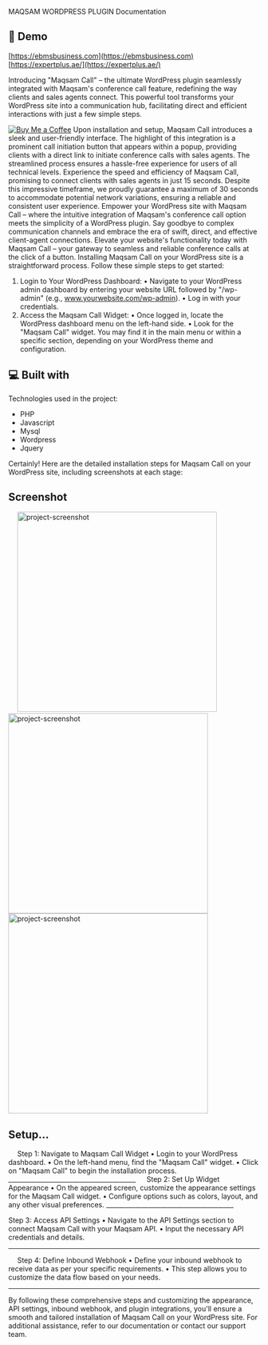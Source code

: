 MAQSAM WORDPRESS PLUGIN Documentation
<h2>🚀 Demo</h2>

[https://ebmsbusiness.com](https://ebmsbusiness.com)
[https://expertplus.ae/](https://expertplus.ae/)



Introducing "Maqsam Call" – the ultimate WordPress plugin seamlessly integrated with Maqsam's conference call feature, redefining the way clients and sales agents connect. This powerful tool transforms your WordPress site into a communication hub, facilitating direct and efficient interactions with just a few simple steps.

[![Buy Me a Coffee](https://img.shields.io/badge/Donate-Buy%20Me%20a%20Coffee-orange.svg)](https://www.buymeacoffee.com/hariskha)
Upon installation and setup, Maqsam Call introduces a sleek and user-friendly interface. The highlight of this integration is a prominent call initiation button that appears within a popup, providing clients with a direct link to initiate conference calls with sales agents. The streamlined process ensures a hassle-free experience for users of all technical levels.
Experience the speed and efficiency of Maqsam Call, promising to connect clients with sales agents in just 15 seconds. Despite this impressive timeframe, we proudly guarantee a maximum of 30 seconds to accommodate potential network variations, ensuring a reliable and consistent user experience.
Empower your WordPress site with Maqsam Call – where the intuitive integration of Maqsam's conference call option meets the simplicity of a WordPress plugin. Say goodbye to complex communication channels and embrace the era of swift, direct, and effective client-agent connections. Elevate your website's functionality today with Maqsam Call – your gateway to seamless and reliable conference calls at the click of a button.
Installing Maqsam Call on your WordPress site is a straightforward process. Follow these simple steps to get started:
1.	Login to Your WordPress Dashboard:
•	Navigate to your WordPress admin dashboard by entering your website URL followed by "/wp-admin" (e.g., www.yourwebsite.com/wp-admin).
•	Log in with your credentials.
2.	Access the Maqsam Call Widget:
•	Once logged in, locate the WordPress dashboard menu on the left-hand side.
•	Look for the "Maqsam Call" widget. You may find it in the main menu or within a specific section, depending on your WordPress theme and configuration.

<h2>💻 Built with</h2>

Technologies used in the project:

*   PHP
*   Javascript
*   Mysql
*   Wordpress
*   Jquery

Certainly! Here are the detailed installation steps for Maqsam Call on your WordPress site, including screenshots at each stage:


<h2>Screenshot</h2> 
<img src="https://app.crmsoftware.ae/writable/uploads/1713454075_e7ee82667a461102864d.jpg" alt="project-screenshot" width="400" height="400/">

<img src="https://app.crmsoftware.ae/writable/uploads/1713454075_c989fdc127c761e1672f.jpg" alt="project-screenshot" width="400" height="400/">

<img src="https://app.crmsoftware.ae/writable/uploads/1713454075_024edf6b8909dc7b694d.jpg" alt="project-screenshot" width="400" height="400/">


<h2>Setup...</h2> 
Step 1: Navigate to Maqsam Call Widget
•	Login to your WordPress dashboard.
•	On the left-hand menu, find the "Maqsam Call" widget.
•	Click on "Maqsam Call" to begin the installation process.
________________________________________
  
Step 2: Set Up Widget Appearance
•	On the appeared screen, customize the appearance settings for the Maqsam Call widget.
•	Configure options such as colors, layout, and any other visual preferences.
________________________________________
 

 
Step 3: Access API Settings
•	Navigate to the API Settings section to connect Maqsam Call with your Maqsam API.
•	Input the necessary API credentials and details.
________________________________________
  
Step 4: Define Inbound Webhook
•	Define your inbound webhook to receive data as per your specific requirements.
•	This step allows you to customize the data flow based on your needs.
________________________________________
 

By following these comprehensive steps and customizing the appearance, API settings, inbound webhook, and plugin integrations, you'll ensure a smooth and tailored installation of Maqsam Call on your WordPress site. For additional assistance, refer to our documentation or contact our support team.

